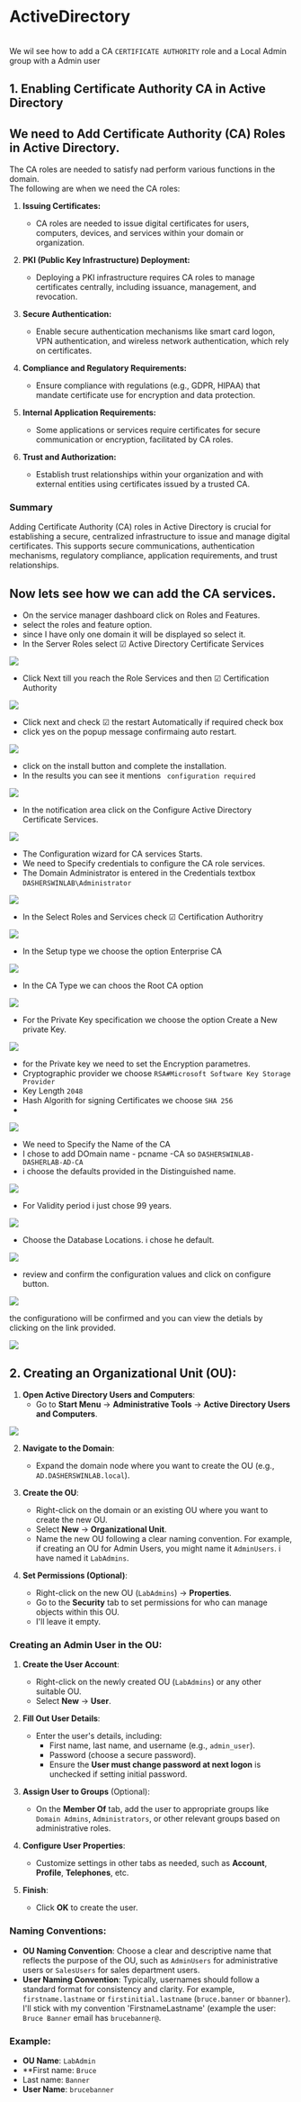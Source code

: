 # ActiveDirectory
<br> We wil see how to add a CA ` CERTIFICATE AUTHORITY ` role and a Local Admin group with a Admin user
## 1. Enabling Certificate Authority CA in Active Directory<br>

<!--
CA roles and features
-->

## We need to Add Certificate Authority (CA) Roles in Active Directory.<br>
The CA roles are needed to satisfy nad perform various functions in the domain.<br>
The following are when we need the CA roles:

1. **Issuing Certificates:**
   - CA roles are needed to issue digital certificates for users, computers, devices, and services within your domain or organization.

2. **PKI (Public Key Infrastructure) Deployment:**
   - Deploying a PKI infrastructure requires CA roles to manage certificates centrally, including issuance, management, and revocation.

3. **Secure Authentication:**
   - Enable secure authentication mechanisms like smart card logon, VPN authentication, and wireless network authentication, which rely on certificates.

4. **Compliance and Regulatory Requirements:**
   - Ensure compliance with regulations (e.g., GDPR, HIPAA) that mandate certificate use for encryption and data protection.

5. **Internal Application Requirements:**
   - Some applications or services require certificates for secure communication or encryption, facilitated by CA roles.

6. **Trust and Authorization:**
   - Establish trust relationships within your organization and with external entities using certificates issued by a trusted CA.

### Summary

Adding Certificate Authority (CA) roles in Active Directory is crucial for establishing a secure, centralized infrastructure to issue and manage digital certificates. This supports secure communications, authentication mechanisms, regulatory compliance, application requirements, and trust relationships.


<!-- end CA role -->

## Now lets see how we can add the CA services.

- On the service manager dashboard click on Roles and Features.
- select the roles and feature option.
- since I have only one domain it will be displayed so select it.
- In the Server Roles select &#x2611; Active Directory Certificate Services

<img align="center" src="assets/images/Picture48.png" /><br> 
<!-- to add check box
- [ ] Task 1
- [x] Task 2 (completed)
- [ ] Task 3
- Another example: Complete the task &#x2611; by Friday.
&cross;
&#x2610;
&check;
&#x2612;
https://www.toptal.com/designers/htmlarrows/symbols/script-capital-r/
-->

- Click Next till you reach the Role Services and then  &#x2611; Certification Authority

<img align="center" src="assets/images/Picture50.png" /><br>

- Click next and check &#x2611; the restart Automatically if required check box
- click yes on the popup message confirmaing auto restart.

<img align="center" src="assets/images/Picture51.png" /><br>

- click on the install button and complete the installation.
- In the results you can see it mentions ` configuration required`

<img align="center" src="assets/images/Picture52.png" /><br>

- In the notification area click on the Configure Active Directory Certificate Services.

<img align="center" src="assets/images/Picture54.png" /><br>

- The Configuration wizard for CA services Starts.
- We need to Specify credentials to configure the CA role services.
- The Domain Administrator is entered in the Credentials textbox ` DASHERSWINLAB\Administrator `


<img align="center" src="assets/images/Picture56.png" /><br>

- In the Select Roles and Services check &#x2611; Certification Authoritry

<img align="center" src="assets/images/Picture57.png" /><br>

- In the Setup type we choose the option Enterprise CA

<img align="center" src="assets/images/Picture58.png" /><br>

- In the CA Type we can choos the Root CA option

<img align="center" src="assets/images/Picture59.png" /><br>

- For the Private Key specification we choose the option Create a New private Key.

<img align="center" src="assets/images/Picture60.png" /><br>

   - for the Private key we need to set the Encryption parametres.
   - Cryptographic provider we choose `RSA#Microsoft Software Key Storage Provider`
   - Key Length ` 2048 `
   - Hash Algorith for signing Certificates we choose ` SHA 256 `
   - 

<img align="center" src="assets/images/Picture61.png" /><br>

   - We need to Specify the Name of the CA
   - I chose to add DOmain name - pcname -CA so ` DASHERSWINLAB-DASHERLAB-AD-CA `
   - i choose the defaults provided in the Distinguished name.

<img align="center" src="assets/images/Picture62.png" /><br>

   - For Validity period i just chose 99 years.

<img align="center" src="assets/images/Picture63.png" /><br>

- Choose the Database Locations. i chose he default.

<img align="center" src="assets/images/Picture64.png" /><br>

- review and confirm the configuration values and click on configure button.

<img align="center" src="assets/images/Picture66.png" /><br>

the configurationo will be confirmed and you can view the detials by clicking on the link provided.

<img align="center" src="assets/images/Picture67.png" /><br>




## 2. Creating an Organizational Unit (OU):<br>

1. **Open Active Directory Users and Computers**:
   - Go to **Start Menu** → **Administrative Tools** → **Active Directory Users and Computers**.

<img align="center" src="assets/images/Picture68.png" /><br>

2. **Navigate to the Domain**:
   - Expand the domain node where you want to create the OU (e.g., `AD.DASHERSWINLAB.local`).

3. **Create the OU**:
   - Right-click on the domain or an existing OU where you want to create the new OU.
   - Select **New** → **Organizational Unit**.
   - Name the new OU following a clear naming convention. For example, if creating an OU for Admin Users, you might name it `AdminUsers`. i have named it `LabAdmins`.

4. **Set Permissions (Optional)**:
   - Right-click on the new OU (`LabAdmins`) → **Properties**.
   - Go to the **Security** tab to set permissions for who can manage objects within this OU.
   - I'll leave it empty.

### Creating an Admin User in the OU:

1. **Create the User Account**:
   - Right-click on the newly created OU (`LabAdmins`) or any other suitable OU.
   - Select **New** → **User**.

2. **Fill Out User Details**:
   - Enter the user's details, including:
     - First name, last name, and username (e.g., `admin_user`).
     - Password (choose a secure password).
     - Ensure the **User must change password at next logon** is unchecked if setting initial password.

3. **Assign User to Groups** (Optional):
   - On the **Member Of** tab, add the user to appropriate groups like `Domain Admins`, `Administrators`, or other relevant groups based on administrative roles.

4. **Configure User Properties**:
   - Customize settings in other tabs as needed, such as **Account**, **Profile**, **Telephones**, etc.

5. **Finish**:
   - Click **OK** to create the user.

### Naming Conventions:

- **OU Naming Convention**: Choose a clear and descriptive name that reflects the purpose of the OU, such as `AdminUsers` for administrative users or `SalesUsers` for sales department users.
- **User Naming Convention**: Typically, usernames should follow a standard format for consistency and clarity. For example, `firstname.lastname` or `firstinitial.lastname` (`bruce.banner` or `bbanner`). I'll stick with my convention 'FirstnameLastname' (example the user: `Bruce Banner` email has `brucebanner@`.

### Example:

- **OU Name**: `LabAdmin`
- **First name: `Bruce`
- Last name: `Banner`
- **User Name**: `brucebanner`
